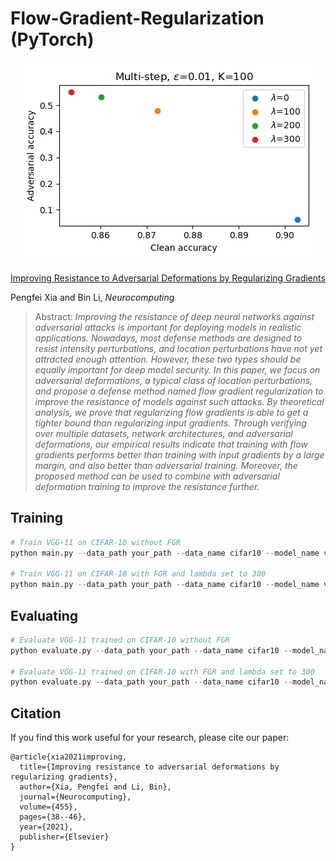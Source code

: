 # Flow-Gradient-Regularization (PyTorch)

<div align=center> <img src="./figures/cifar10_vgg11.png"/> </div>

[Improving Resistance to Adversarial Deformations by Regularizing Gradients](https://www.sciencedirect.com/science/article/pii/S0925231221008080)

Pengfei Xia and Bin Li, *Neurocomputing*

>Abstract: *Improving the resistance of deep neural networks against adversarial attacks is important for deploying models in realistic applications. Nowadays, most defense methods are designed to resist intensity perturbations, and location perturbations have not yet attracted enough attention. However, these two types should be equally important for deep model security. In this paper, we focus on adversarial deformations, a typical class of location perturbations, and propose a defense method named flow gradient regularization to improve the resistance of models against such attacks. By theoretical analysis, we prove that regularizing flow gradients is able to get a tighter bound than regularizing input gradients. Through verifying over multiple datasets, network architectures, and adversarial deformations, our empirical results indicate that training with flow gradients performs better than training with input gradients by a large margin, and also better than adversarial training. Moreover, the proposed method can be used to combine with adversarial deformation training to improve the resistance further.*

## Training

```python
# Train VGG-11 on CIFAR-10 without FGR
python main.py --data_path your_path --data_name cifar10 --model_name vgg11 --fgr_lamb 0

# Train VGG-11 on CIFAR-10 with FGR and lambda set to 300
python main.py --data_path your_path --data_name cifar10 --model_name vgg11 --fgr_lamb 300
```

## Evaluating

```python
# Evaluate VGG-11 trained on CIFAR-10 without FGR
python evaluate.py --data_path your_path --data_name cifar10 --model_name vgg11 --fgr_lamb 0

# Evaluate VGG-11 trained on CIFAR-10 with FGR and lambda set to 300
python evaluate.py --data_path your_path --data_name cifar10 --model_name vgg11 --fgr_lamb 300
```

## Citation

If you find this work useful for your research, please cite our paper:

```
@article{xia2021improving,
  title={Improving resistance to adversarial deformations by regularizing gradients},
  author={Xia, Pengfei and Li, Bin},
  journal={Neurocomputing},
  volume={455},
  pages={38--46},
  year={2021},
  publisher={Elsevier}
}
```

